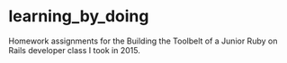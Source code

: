 # learning_by_doing
Homework assignments for the Building the Toolbelt of a Junior Ruby on Rails developer class I took in 2015.
